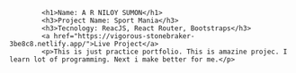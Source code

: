 

            <h1>Name: A R NILOY SUMON</h1>
            <h3>Project Name: Sport Mania</h3>
            <h3>Tecnology: ReacJS, React Router, Bootstraps</h3>
            <a href="https://vigorous-stonebraker-3be8c8.netlify.app/">Live Project</a>
            <p>This is just practice portfolio. This is amazine projec. I learn lot of programming. Next i make better for me.</p>
            
